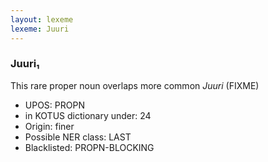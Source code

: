 ```yaml
---
layout: lexeme
lexeme: Juuri
---
```


###  Juuri₁

This rare proper noun overlaps more common *Juuri* (FIXME)
* UPOS:  PROPN
* in KOTUS dictionary under:  24
* Origin:  finer
* Possible NER class:  LAST
* Blacklisted:  PROPN-BLOCKING

